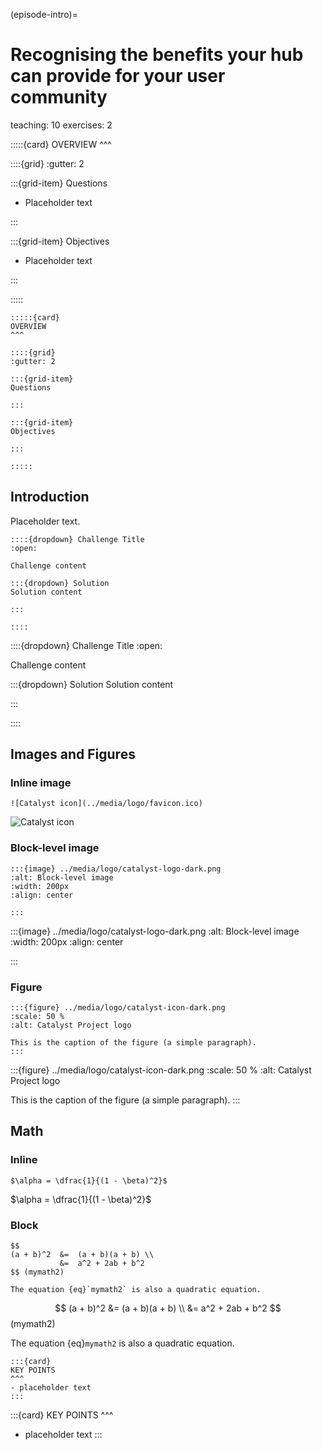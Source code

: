 (episode-intro)=
# Recognising the benefits your hub can provide for your user community 

teaching: 10
exercises: 2

:::::{card} 
OVERVIEW
^^^

::::{grid}
:gutter: 2

:::{grid-item}
Questions

- Placeholder text

:::

:::{grid-item}
Objectives

- Placeholder text

:::

:::::

```
:::::{card} 
OVERVIEW
^^^

::::{grid}
:gutter: 2

:::{grid-item}
Questions

:::

:::{grid-item}
Objectives

:::

:::::
```

## Introduction

Placeholder text. 

```
::::{dropdown} Challenge Title
:open:

Challenge content

:::{dropdown} Solution
Solution content

:::

::::
```

::::{dropdown} Challenge Title
:open:

Challenge content

:::{dropdown} Solution
Solution content

:::

::::

## Images and Figures

### Inline image

```
![Catalyst icon](../media/logo/favicon.ico)
```

![Catalyst icon](../media/logo/favicon.ico)

### Block-level image

```
:::{image} ../media/logo/catalyst-logo-dark.png 
:alt: Block-level image
:width: 200px
:align: center

:::
```

:::{image} ../media/logo/catalyst-logo-dark.png 
:alt: Block-level image
:width: 200px
:align: center

:::

### Figure


```
:::{figure} ../media/logo/catalyst-icon-dark.png
:scale: 50 %
:alt: Catalyst Project logo

This is the caption of the figure (a simple paragraph).
:::

```
:::{figure} ../media/logo/catalyst-icon-dark.png
:scale: 50 %
:alt: Catalyst Project logo

This is the caption of the figure (a simple paragraph).
:::

## Math

### Inline

```
$\alpha = \dfrac{1}{(1 - \beta)^2}$
```

$\alpha = \dfrac{1}{(1 - \beta)^2}$

### Block

```
$$
(a + b)^2  &=  (a + b)(a + b) \\
           &=  a^2 + 2ab + b^2
$$ (mymath2)

The equation {eq}`mymath2` is also a quadratic equation.
```

$$
(a + b)^2  &=  (a + b)(a + b) \\
           &=  a^2 + 2ab + b^2
$$ (mymath2)

The equation {eq}`mymath2` is also a quadratic equation.

```
:::{card} 
KEY POINTS
^^^
- placeholder text
:::

```

:::{card} 
KEY POINTS
^^^
- placeholder text
:::
